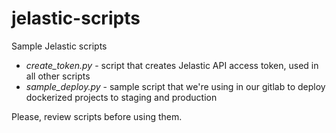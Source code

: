 # jelastic-scripts
Sample Jelastic scripts

* *create_token.py* - script that creates Jelastic API access token, used in all other scripts
* *sample_deploy.py* - sample script that we're using in our gitlab to deploy dockerized projects to staging and production

Please, review scripts before using them.
